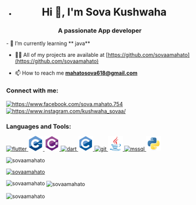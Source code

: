 - <h1 align="center">Hi 👋, I'm Sova Kushwaha</h1>
<h3 align="center">A passionate App developer</h3>
- 🌱 I’m currently learning ** java**

- 👨‍💻 All of my projects are available at [https://github.com/sovaamahato](https://github.com/sovaamahato)

- 📫 How to reach me **mahatosova618@gmail.com**

<h3 align="left">Connect with me:</h3>
<p align="left">
<a href="https://fb.com/https://www.facebook.com/sova.mahato.754" target="blank"><img align="center" src="https://raw.githubusercontent.com/rahuldkjain/github-profile-readme-generator/master/src/images/icons/Social/facebook.svg" alt="https://www.facebook.com/sova.mahato.754" height="30" width="40" /></a>
<a href="https://instagram.com/https://www.instagram.com/kushwaha_sovaa/" target="blank"><img align="center" src="https://raw.githubusercontent.com/rahuldkjain/github-profile-readme-generator/master/src/images/icons/Social/instagram.svg" alt="https://www.instagram.com/kushwaha_sovaa/" height="30" width="40" /></a>
</p>

<h3 align="left">Languages and Tools:</h3>
<p align="left"> <a href="https://www.cprogramming.com/" target="_blank" rel="noreferrer"> <img src="https://www.vectorlogo.zone/logos/flutterio/flutterio-icon.svg"  alt="flutter" width="40" height="40"/> </a> <a href="https://www.w3schools.com/cpp/" target="_blank" rel="noreferrer"> <img src="https://raw.githubusercontent.com/devicons/devicon/master/icons/cplusplus/cplusplus-original.svg" alt="cplusplus" width="40" height="40"/> </a> <a href="https://www.w3schools.com/cs/" target="_blank" rel="noreferrer"> <img src="https://raw.githubusercontent.com/devicons/devicon/master/icons/csharp/csharp-original.svg" alt="csharp" width="40" height="40"/> </a> <a href="https://dart.dev" target="_blank" rel="noreferrer"> <img src="https://www.vectorlogo.zone/logos/dartlang/dartlang-icon.svg" alt="dart" width="40" height="40"/> </a> <a href="https://flutter.dev" target="_blank" rel="noreferrer"> <img src="https://raw.githubusercontent.com/devicons/devicon/master/icons/c/c-original.svg"    alt="c" ="40" height="40"/> </a> <a href="https://git-scm.com/" target="_blank" rel="noreferrer"> <img src="https://www.vectorlogo.zone/logos/git-scm/git-scm-icon.svg" alt="git" width="40" height="40"/> </a> <a href="https://www.java.com" target="_blank" rel="noreferrer"> <img src="https://raw.githubusercontent.com/devicons/devicon/master/icons/java/java-original.svg" alt="java" width="40" height="40"/> </a> <a href="https://www.microsoft.com/en-us/sql-server" target="_blank" rel="noreferrer"> <img src="https://www.svgrepo.com/show/303229/microsoft-sql-server-logo.svg" alt="mssql" width="40" height="40"/> </a> <a href="https://www.python.org" target="_blank" rel="noreferrer"> <img src="https://raw.githubusercontent.com/devicons/devicon/master/icons/python/python-original.svg" alt="python" width="40" height="40"/> </a> </p>

<p align="left"> <img src="https://komarev.com/ghpvc/?username=sovaamahato&label=Profile%20views&color=0e75b6&style=flat" alt="sovaamahato" /> </p>

<p align="left"> <a href="https://github.com/ryo-ma/github-profile-trophy"><img src="https://github-profile-trophy.vercel.app/?username=sovaamahato" alt="sovaamahato" /></a> </p>

<p><img align="left" src="https://github-readme-stats.vercel.app/api/top-langs?username=sovaamahato&show_icons=true&locale=en&layout=compact" alt="sovaamahato" /></p>

<p>&nbsp;<img align="center" src="https://github-readme-stats.vercel.app/api?username=sovaamahato&show_icons=true&locale=en" alt="sovaamahato" /></p>

<p><img align="center" src="https://github-readme-streak-stats.herokuapp.com/?user=sovaamahato&" alt="sovaamahato" /></p>
